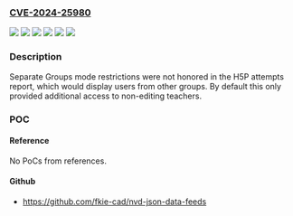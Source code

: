 ### [CVE-2024-25980](https://cve.mitre.org/cgi-bin/cvename.cgi?name=CVE-2024-25980)
![](https://img.shields.io/static/v1?label=Product&message=4.2.6&color=blue)
![](https://img.shields.io/static/v1?label=Product&message=Extra%20Packages%20for%20Enterprise%20Linux&color=blue)
![](https://img.shields.io/static/v1?label=Product&message=Fedora&color=blue)
![](https://img.shields.io/static/v1?label=Product&message=moodle&color=blue)
![](https://img.shields.io/static/v1?label=Version&message=n%2Fa&color=blue)
![](https://img.shields.io/static/v1?label=Vulnerability&message=Improper%20Access%20Control&color=brighgreen)

### Description

Separate Groups mode restrictions were not honored in the H5P attempts report, which would display users from other groups. By default this only provided additional access to non-editing teachers.

### POC

#### Reference
No PoCs from references.

#### Github
- https://github.com/fkie-cad/nvd-json-data-feeds

